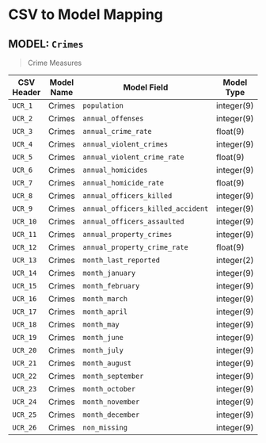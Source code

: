 CSV to Model Mapping
===

MODEL: `Crimes`
---

> Crime Measures

| CSV Header | Model Name | Model Field                       | Model Type | Required |
|------------|------------|-----------------------------------|------------|:--------:|
| `UCR_1`    | Crimes     | `population`                      | integer(9) |          |
| `UCR_2`    | Crimes     | `annual_offenses`                 | integer(9) |          |
| `UCR_3`    | Crimes     | `annual_crime_rate`               | float(9)   |          |
| `UCR_4`    | Crimes     | `annual_violent_crimes`           | integer(9) |          |
| `UCR_5`    | Crimes     | `annual_violent_crime_rate`       | float(9)   |          |
| `UCR_6`    | Crimes     | `annual_homicides`                | integer(9) |          |
| `UCR_7`    | Crimes     | `annual_homicide_rate`            | float(9)   |          |
| `UCR_8`    | Crimes     | `annual_officers_killed`          | integer(9) |          |
| `UCR_9`    | Crimes     | `annual_officers_killed_accident` | integer(9) |          |
| `UCR_10`   | Crimes     | `annual_officers_assaulted`       | integer(9) |          |
| `UCR_11`   | Crimes     | `annual_property_crimes`          | integer(9) |          |
| `UCR_12`   | Crimes     | `annual_property_crime_rate`      | float(9)   |          |
| `UCR_13`   | Crimes     | `month_last_reported`             | integer(2) |          |
| `UCR_14`   | Crimes     | `month_january`                   | integer(9) |          |
| `UCR_15`   | Crimes     | `month_february`                  | integer(9) |          |
| `UCR_16`   | Crimes     | `month_march`                     | integer(9) |          |
| `UCR_17`   | Crimes     | `month_april`                     | integer(9) |          |
| `UCR_18`   | Crimes     | `month_may`                       | integer(9) |          |
| `UCR_19`   | Crimes     | `month_june`                      | integer(9) |          |
| `UCR_20`   | Crimes     | `month_july`                      | integer(9) |          |
| `UCR_21`   | Crimes     | `month_august`                    | integer(9) |          |
| `UCR_22`   | Crimes     | `month_september`                 | integer(9) |          |
| `UCR_23`   | Crimes     | `month_october`                   | integer(9) |          |
| `UCR_24`   | Crimes     | `month_november`                  | integer(9) |          |
| `UCR_25`   | Crimes     | `month_december`                  | integer(9) |          |
| `UCR_26`   | Crimes     | `non_missing`                     | integer(9) |          |
